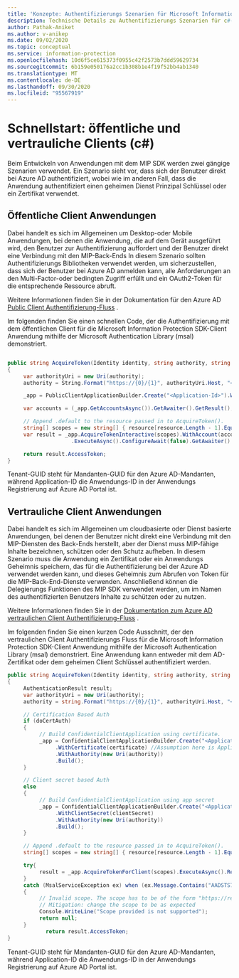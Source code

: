 ```yaml
---
title: 'Konzepte: Authentifizierungs Szenarien für Microsoft Information Protection (MIP) SDK c#-Clients'
description: Technische Details zu Authentifizierungs Szenarien für c#-Client Anwendungen von Microsoft Information Protection SDK.
author: Pathak-Aniket
ms.author: v-anikep
ms.date: 09/02/2020
ms.topic: conceptual
ms.service: information-protection
ms.openlocfilehash: 10d6f5ce615373f0955c42f2573b7ddd59629734
ms.sourcegitcommit: 6b159e050176a2cc1b308b1e4f19f52bb4ab1340
ms.translationtype: MT
ms.contentlocale: de-DE
ms.lasthandoff: 09/30/2020
ms.locfileid: "95567919"
---
```

# <a name="quickstart-public-and-confidential-clients-c"></a>Schnellstart: öffentliche und vertrauliche Clients (c#)

Beim Entwickeln von Anwendungen mit dem MIP SDK werden zwei gängige Szenarien verwendet. Ein Szenario sieht vor, dass sich der Benutzer direkt bei Azure AD authentifiziert, wobei wie im anderen Fall, dass die Anwendung authentifiziert einen geheimen Dienst Prinzipal Schlüssel oder ein Zertifikat verwendet.

## <a name="public-client-applications"></a>Öffentliche Client Anwendungen

Dabei handelt es sich im Allgemeinen um Desktop-oder Mobile Anwendungen, bei denen die Anwendung, die auf dem Gerät ausgeführt wird, den Benutzer zur Authentifizierung auffordert und der Benutzer direkt eine Verbindung mit den MIP-Back-Ends In diesem Szenario sollten Authentifizierungs Bibliotheken verwendet werden, um sicherzustellen, dass sich der Benutzer bei Azure AD anmelden kann, alle Anforderungen an den Multi-Factor-oder bedingten Zugriff erfüllt und ein OAuth2-Token für die entsprechende Ressource abruft.

Weitere Informationen finden Sie in der Dokumentation für den Azure AD [Public Client Authentifizierung-Fluss](/azure/active-directory/develop/msal-net-initializing-client-applications#initializing-a-public-client-application-from-configuration-options) .

Im folgenden finden Sie einen schnellen Code, der die Authentifizierung mit dem öffentlichen Client für die Microsoft Information Protection SDK-Client Anwendung mithilfe der Microsoft Authentication Library (msal) demonstriert.

```csharp

public string AcquireToken(Identity identity, string authority, string resource, string claims)
{
     var authorityUri = new Uri(authority);
     authority = String.Format("https://{0}/{1}", authorityUri.Host, "<Tenant-GUID>");

     _app = PublicClientApplicationBuilder.Create("<Application-Id>").WithAuthority(authority).WithDefaultRedirectUri().Build();

     var accounts = (_app.GetAccountsAsync()).GetAwaiter().GetResult();

     // Append .default to the resource passed in to AcquireToken().
     string[] scopes = new string[] { resource[resource.Length - 1].Equals('/') ? $"{resource}.default" : $"{resource}/.default" };
     var result = _app.AcquireTokenInteractive(scopes).WithAccount(accounts.FirstOrDefault()).WithPrompt(Prompt.SelectAccount)
                    .ExecuteAsync().ConfigureAwait(false).GetAwaiter().GetResult();

     return result.AccessToken;
}
```

Tenant-GUID steht für Mandanten-GUID für den Azure AD-Mandanten, während Application-ID die Anwendungs-ID in der Anwendungs Registrierung auf Azure AD Portal ist.

## <a name="confidential-client-applications"></a>Vertrauliche Client Anwendungen

Dabei handelt es sich im Allgemeinen um cloudbasierte oder Dienst basierte Anwendungen, bei denen der Benutzer nicht direkt eine Verbindung mit den MIP-Diensten des Back-Ends herstellt, aber der Dienst muss MIP-fähige Inhalte bezeichnen, schützen oder den Schutz aufheben. In diesem Szenario muss die Anwendung ein Zertifikat oder ein Anwendungs Geheimnis speichern, das für die Authentifizierung bei der Azure AD verwendet werden kann, und dieses Geheimnis zum Abrufen von Token für die MIP-Back-End-Dienste verwenden. Anschließend können die Delegierungs Funktionen des MIP SDK verwendet werden, um im Namen des authentifizierten Benutzers Inhalte zu schützen oder zu nutzen.

Weitere Informationen finden Sie in der [Dokumentation zum Azure AD vertraulichen Client Authentifizierung-Fluss](/azure/active-directory/develop/msal-net-initializing-client-applications#initializing-a-confidential-client-application-from-code) .

Im folgenden finden Sie einen kurzen Code Ausschnitt, der den vertraulichen Client Authentifizierungs Fluss für die Microsoft Information Protection SDK-Client Anwendung mithilfe der Microsoft Authentication Library (msal) demonstriert. Eine Anwendung kann entweder mit dem AD-Zertifikat oder dem geheimen Client Schlüssel authentifiziert werden.

```csharp
public string AcquireToken(Identity identity, string authority, string resource, string claim)
{
     AuthenticationResult result;
     var authorityUri = new Uri(authority);
     authority = string.Format("https://{0}/{1}", authorityUri.Host, "<Tenant-GUID>");

     // Certification Based Auth
     if (doCertAuth)
     {
          // Build ConfidentialClientApplication using certificate.
          _app = ConfidentialClientApplicationBuilder.Create("<Application-Id>")
               .WithCertificate(certificate) //Assumption here is Application passes a certificate created using certificate thumbprint
               .WithAuthority(new Uri(authority))
               .Build();
     }

     // Client secret based Auth
     else
     {
          // Build ConfidentialClientApplication using app secret
          _app = ConfidentialClientApplicationBuilder.Create("<Application-Id>")
               .WithClientSecret(clientSecret)
               .WithAuthority(new Uri(authority))
               .Build();
     }

     // Append .default to the resource passed in to AcquireToken().
     string[] scopes = new string[] { resource[resource.Length - 1].Equals('/') ? $"{resource}.default" : $"{resource}/.default" };

     try{
          result = _app.AcquireTokenForClient(scopes).ExecuteAsync().Result;
     }
     catch (MsalServiceException ex) when (ex.Message.Contains("AADSTS70011"))
     {
          // Invalid scope. The scope has to be of the form "https://resourceurl/.default"
          // Mitigation: change the scope to be as expected
          Console.WriteLine("Scope provided is not supported");
          return null;
     }
            return result.AccessToken;
}

```

Tenant-GUID steht für Mandanten-GUID für den Azure AD-Mandanten, während Application-ID die Anwendungs-ID in der Anwendungs Registrierung auf Azure AD Portal ist.
